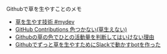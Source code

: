 Githubで草を生やすことのメモ

* [草を生やす技術 #mydev](https://speakerdeck.com/rhysd/cao-wosheng-yasuji-shu-number-mydev)
* [GitHub Contributions 色つかない(草生えない)](http://salvador.hatenablog.jp/entry/2014/07/17/201043)
* [Githubの草の色でひとの活動量を判断してはいけない理由](http://qiita.com/DQNEO/items/923d838d91f76dbeabd4)
* [Githubでずっと草を生やすためにSlackで動かすbotを作った](http://qiita.com/about_hiroppy/items/09bfc24d21adda105355)
